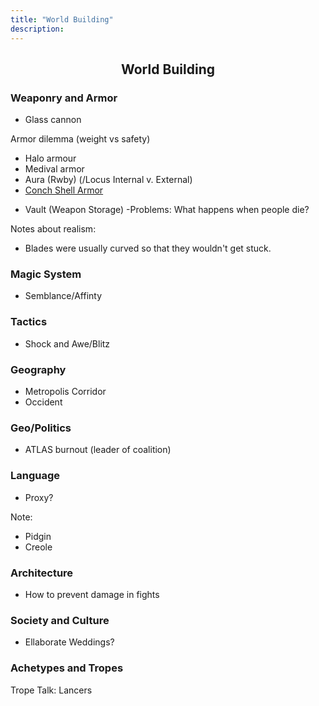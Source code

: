 ```yaml
---
title: "World Building"
description: 
---
```


<div style="text-align: center;">

## World Building 
</div>

### Weaponry and Armor

- Glass cannon

Armor dilemma (weight vs safety)
* Halo armour
* Medival armor
* Aura (Rwby) (/Locus Internal v. External)
* [Conch Shell Armor](https://www.youtube.com/watch?v=mEMBmllitbg)

- Vault (Weapon Storage)
	-Problems: What happens when people die?

Notes about realism:
- Blades were usually curved so that they wouldn't get stuck.

### Magic System

- Semblance/Affinty

### Tactics

- Shock and Awe/Blitz

### Geography

- Metropolis Corridor
- Occident

### Geo/Politics

- ATLAS burnout (leader of coalition)

### Language

- Proxy?

Note:
- Pidgin
- Creole

### Architecture

- How to prevent damage in fights

### Society and Culture

- Ellaborate Weddings?

### Achetypes and Tropes

Trope Talk: Lancers